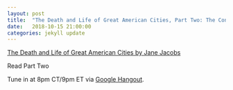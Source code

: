 ```yaml
---
layout: post
title:  "The Death and Life of Great American Cities, Part Two: The Conditions for City Diversity"
date:   2018-10-15 21:00:00
categories: jekyll update
---
```


[The Death and Life of Great American Cities by Jane Jacobs](http://www.petkovstudio.com/bg/wp-content/uploads/2017/03/The-Death-and-Life-of-Great-American-Cities_Jane-Jacobs-Complete-book.pdf) 

Read Part Two

Tune in at 8pm CT/9pm ET via [Google Hangout](https://calendar.google.com/event?action=TEMPLATE&tmeid=N2M1Mm1yb29jc3MybWRhOGg5YzZsdjA1bzggd2lsbGlhbXMucmViZWNjYUBt&tmsrc=williams.rebecca%40gmail.com).
